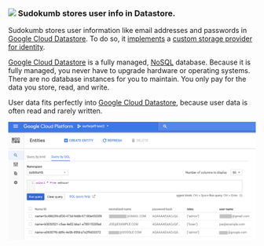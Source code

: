 ### <a name="datastore"><img src="http://cloud.google.com/_static/images/cloud/products/logos/svg/datastore.svg" width=64> Sudokumb stores user info in Datastore.</a>

Sudokumb stores user information like email addresses and passwords in [Google Cloud Datastore](https://cloud.google.com/datastore/). To do so, it 
[implements](./DatastoreUserStore.cs) a 
[custom storage provider for identity](https://docs.microsoft.com/en-us/aspnet/core/security/authentication/identity-custom-storage-providers).

[Google Cloud Datastore](https://cloud.google.com/datastore/) is a fully managed, [NoSQL](https://en.wikipedia.org/wiki/NoSQL) database. Because it is fully managed, you never have to upgrade hardware or operating systems. There are no database instances for you to maintain. You only pay for the data you store, read, and write.

User data fits perfectly into [Google Cloud Datastore](https://cloud.google.com/datastore/), because user data is often read and rarely written.

![](../WebApp/wwwroot/images/Datastore.png)
